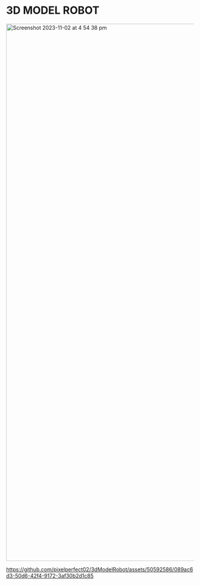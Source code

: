 # 3D MODEL ROBOT
<img width="1440" alt="Screenshot 2023-11-02 at 4 54 38 pm" src="https://github.com/pixelperfect02/3dModelRobot/assets/50592586/07e594e4-d1b7-4705-9446-2fdbe17f94e8">


https://github.com/pixelperfect02/3dModelRobot/assets/50592586/089ac6d3-50d6-42f4-9172-3af30b2d1c85




